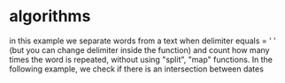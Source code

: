 # algorithms

in this example we separate words from a text when delimiter equals = ' ' (but you can change delimiter inside the function) and count how many times the word is repeated, without using "split", "map" functions.
In the following example, we check if there is an intersection between dates
